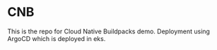 # CNB
This is the repo for Cloud Native Buildpacks demo. Deployment using ArgoCD which is deployed in eks.
